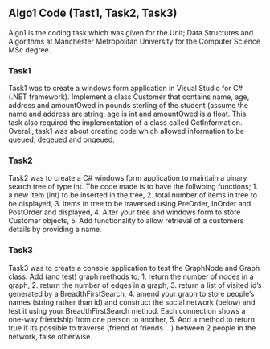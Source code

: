 ## Algo1 Code (Tast1, Task2, Task3)
Algo1 is the coding task which was given for the Unit; Data Structures and Algorithms at Manchester Metropolitan University for the Computer Science MSc degree.
### Task1
Task1 was to create a windows form application in Visual Studio for C# (.NET framework). Implement a class Customer that contains name, age, address and amountOwed in pounds sterling of the student (assume the name and address are string, age is int and amountOwed is a float. This task also required the implementation of a class called GetInformation. Overall, task1 was about creating code which allowed information to be queued, deqeued and onqeued.
### Task2
Task2 was to create a C# windows form application to maintain a binary search tree of type int. The code made is to have the follwoing functions; 1.	a new item (int) to be inserted in the tree, 2.	total number of items in tree to be displayed, 3.	items in tree to be traversed using PreOrder, InOrder and PostOrder and displayed, 4.	Alter your tree and windows form to store Customer objects, 5.	Add functionality to allow retrieval of a customers details by providing a name.
### Task3
Task3 was to create a console application to test the GraphNode and Graph class. Add (and test) graph methods to; 1.	return the number of nodes in a graph, 2.	return the number of edges in a graph, 3.	return a list of visited id’s generated by a BreadthFirstSearch, 4.	amend your graph to store people’s names (string rather than id) and construct the social network (below) and test it using your BreadthFirstSearch method. Each connection shows a one-way friendship from one person to another, 5.	Add a method to return true if its possible to traverse (friend of friends …) between 2 people in the network, false otherwise.
